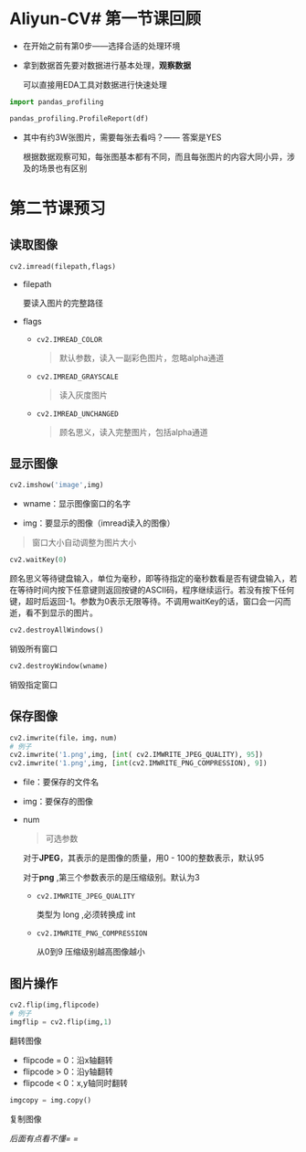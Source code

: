 # Aliyun-CV# 第一节课回顾

- 在开始之前有第0步——选择合适的处理环境
- 拿到数据首先要对数据进行基本处理，**观察数据**

  可以直接用EDA工具对数据进行快速处理

```python
import pandas_profiling

pandas_profiling.ProfileReport(df)
```

- 其中有约3W张图片，需要每张去看吗？—— 答案是YES

  根据数据观察可知，每张图基本都有不同，而且每张图片的内容大同小异，涉及的场景也有区别

# 第二节课预习

## 读取图像

```python
cv2.imread(filepath,flags)
```

- filepath

  要读入图片的完整路径

- flags

  - `cv2.IMREAD_COLOR`

    > 默认参数，读入一副彩色图片，忽略alpha通道

  - `cv2.IMREAD_GRAYSCALE`

    > 读入灰度图片

  - `cv2.IMREAD_UNCHANGED`

    > 顾名思义，读入完整图片，包括alpha通道

## 显示图像

```python
cv2.imshow('image',img)
```

- wname：显示图像窗口的名字

- img：要显示的图像（imread读入的图像）


> 窗口大小自动调整为图片大小

```python
cv2.waitKey(0)
```

顾名思义等待键盘输入，单位为毫秒，即等待指定的毫秒数看是否有键盘输入，若在等待时间内按下任意键则返回按键的ASCII码，程序继续运行。若没有按下任何键，超时后返回-1。参数为0表示无限等待。不调用waitKey的话，窗口会一闪而逝，看不到显示的图片。

```python
cv2.destroyAllWindows()
```

销毁所有窗口

```python
cv2.destroyWindow(wname)
```

销毁指定窗口

## 保存图像

```python
cv2.imwrite(file，img，num)
# 例子
cv2.imwrite('1.png',img, [int( cv2.IMWRITE_JPEG_QUALITY), 95])
cv2.imwrite('1.png',img, [int(cv2.IMWRITE_PNG_COMPRESSION), 9])
```

- file：要保存的文件名

- img：要保存的图像

- num

  > 可选参数

  对于**JPEG**，其表示的是图像的质量，用0 - 100的整数表示，默认95

  对于**png** ,第三个参数表示的是压缩级别。默认为3

  - `cv2.IMWRITE_JPEG_QUALITY`

    类型为 long ,必须转换成 int

  - `cv2.IMWRITE_PNG_COMPRESSION`

    从0到9 压缩级别越高图像越小

## 图片操作

```python
cv2.flip(img,flipcode)
# 例子
imgflip = cv2.flip(img,1)
```

翻转图像

- flipcode = 0：沿x轴翻转
- flipcode > 0：沿y轴翻转
- flipcode < 0：x,y轴同时翻转

```python
imgcopy = img.copy()
```

复制图像





*后面有点看不懂= =* 

 
